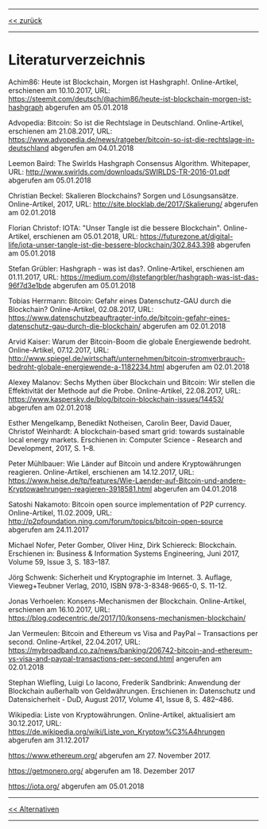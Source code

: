 ***

[<< zurück](02_toc.md)

***

# Literaturverzeichnis

Achim86: Heute ist Blockchain, Morgen ist Hashgraph!. Online-Artikel, erschienen am 10.10.2017, URL: https://steemit.com/deutsch/@achim86/heute-ist-blockchain-morgen-ist-hashgraph abgerufen am 05.01.2018

Advopedia: Bitcoin: So ist die Rechtslage in Deutschland. Online-Artikel, erschienen am 21.08.2017, URL: https://www.advopedia.de/news/ratgeber/bitcoin-so-ist-die-rechtslage-in-deutschland abgerufen am 04.01.2018

Leemon Baird: The Swirlds Hashgraph Consensus Algorithm. Whitepaper, URL: http://www.swirlds.com/downloads/SWIRLDS-TR-2016-01.pdf abgerufen am 05.01.2018

Christian Beckel: Skalieren Blockchains? Sorgen und Lösungsansätze. Online-Artikel, 2017, URL: http://site.blocklab.de/2017/Skalierung/ abgerufen am 02.01.2018

Florian Christof: IOTA: "Unser Tangle ist die bessere Blockchain". Online-Artikel, erschienen am 05.01.2018, URL: https://futurezone.at/digital-life/iota-unser-tangle-ist-die-bessere-blockchain/302.843.398 abgerufen am 05.01.2018

Stefan Grübler: Hashgraph - was ist das?. Online-Artikel, erschienen am 01.11.2017, URL: https://medium.com/@stefangrbler/hashgraph-was-ist-das-96f7d3e1bde abgerufen am 05.01.2018

Tobias Herrmann: Bitcoin: Gefahr eines Datenschutz-GAU durch die Blockchain? Online-Artikel, 02.08.2017, URL: https://www.datenschutzbeauftragter-info.de/bitcoin-gefahr-eines-datenschutz-gau-durch-die-blockchain/ abgerufen am 02.01.2018

Arvid Kaiser: Warum der Bitcoin-Boom die globale Energiewende bedroht. Online-Artikel, 07.12.2017, URL: http://www.spiegel.de/wirtschaft/unternehmen/bitcoin-stromverbrauch-bedroht-globale-energiewende-a-1182234.html abgerufen am 02.01.2018

Alexey Malanov: Sechs Mythen über Blockchain und Bitcoin: Wir stellen die Effektivität der Methode auf die Probe. Online-Artikel, 22.08.2017, URL: https://www.kaspersky.de/blog/bitcoin-blockchain-issues/14453/ abgerufen am 02.01.2018

Esther Mengelkamp, Benedikt Notheisen, Carolin Beer, David Dauer, Christof Weinhardt: A blockchain-based smart grid: towards sustainable local energy markets. Erschienen in: Computer Science - Research and Development, 2017, S. 1–8.

Peter Mühlbauer: Wie Länder auf Bitcoin und andere Kryptowährungen reagieren. Online-Artikel, erschienen am 14.12.2017, URL: https://www.heise.de/tp/features/Wie-Laender-auf-Bitcoin-und-andere-Kryptowaehrungen-reagieren-3918581.html abgerufen am 04.01.2018

Satoshi Nakamoto: Bitcoin open source implementation of P2P currency. Online-Artikel, 11.02.2009, URL: http://p2pfoundation.ning.com/forum/topics/bitcoin-open-source abgerufen am 24.11.2017

Michael Nofer, Peter Gomber, Oliver Hinz, Dirk Schiereck: Blockchain. Erschienen in: Business & Information Systems Engineering, Juni 2017, Volume 59, Issue 3, S. 183–187.

Jörg Schwenk: Sicherheit und Kryptographie im Internet. 3. Auflage, Vieweg+Teubner Verlag, 2010, ISBN 978-3-8348-9665-0, S. 11-12.

Jonas Verhoelen: Konsens-Mechanismen der Blockchain. Online-Artikel, erschienen am 16.10.2017, URL: https://blog.codecentric.de/2017/10/konsens-mechanismen-blockchain/

Jan Vermeulen: Bitcoin and Ethereum vs Visa and PayPal – Transactions per second. Online-Artikel, 22.04.2017, URL: https://mybroadband.co.za/news/banking/206742-bitcoin-and-ethereum-vs-visa-and-paypal-transactions-per-second.html angerufen am 02.01.2018

Stephan Wiefling, Luigi Lo Iacono, Frederik Sandbrink: Anwendung der Blockchain außerhalb von Geldwährungen. Erschienen in: Datenschutz und Datensicherheit - DuD, August 2017, Volume 41, Issue 8, S. 482–486.

Wikipedia: Liste von Kryptowährungen. Online-Artikel, aktualisiert am 30.12.2017, URL: https://de.wikipedia.org/wiki/Liste_von_Kryptow%C3%A4hrungen abgerufen am 31.12.2017

https://www.ethereum.org/ abgerufen am 27. November 2017.

https://getmonero.org/ abgerufen am 18. Dezember 2017

https://iota.org/ abgerufen am 05.01.2018

***

[<< Alternativen](11_alternatives.md)

***